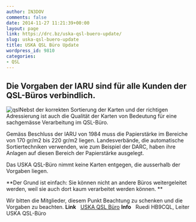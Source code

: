 ```yaml
---
author: IN3DOV
comments: false
date: 2014-11-27 11:21:39+00:00
layout: page
link: https://drc.bz/uska-qsl-buero-update/
slug: uska-qsl-buero-update
title: USKA QSL Büro Update
wordpress_id: 9810
categories:
- QSL
---
```


## Die Vorgaben der IARU sind für alle Kunden der QSL-Büros verbindlich.










![qsl](https://drc.bz/wp-content/uploads/2014/11/qsl.jpg)Nebst der korrekten Sortierung der Karten und der richtigen Adressierung ist auch die Qualität der Karten von Bedeutung für eine sachgemässe Verarbeitung im QSL-Büro.







Gemäss Beschluss der IARU von 1984 muss die Papierstärke im Bereiche von 170 gr/m2 bis 220 gr/m2 liegen. Landesverbände, die automatische Sortiertechniken verwenden, wie zum Beispiel der DARC, haben ihre Anlagen auf diesen Bereich der Papierstärke ausgelegt.







Das USKA QSL-Büro nimmt keine Karten entgegen, die ausserhalb der Vorgaben liegen.







**Der Grund ist einfach: Sie können nicht an andere Büros weitergeleitet werden, weil sie auch dort kaum verarbeitet werden können.
**




Wir bitten die Mitglieder, diesem Punkt Beachtung zu schenken und die Vorgaben zu beachten.
**Link**   [USKA QSL Büro](de/mitgliederservice/qsl/)
**Info**   Ruedi HB9CQL, Leiter USKA QSL-Büro






